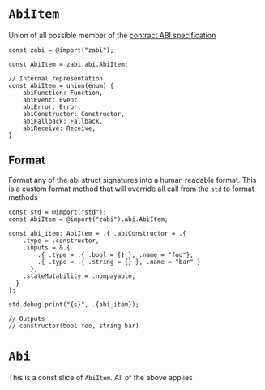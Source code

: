 # `AbiItem`

Union of all possible member of the [contract ABI specification](https://docs.soliditylang.org/en/latest/abi-spec.html#json)

```zig
const zabi = @import("zabi");

const AbiItem = zabi.abi.AbiItem;

// Internal representation
const AbiItem = union(enum) {
    abiFunction: Function,
    abiEvent: Event,
    abiError: Error,
    abiConstructor: Constructor,
    abiFallback: Fallback,
    abiReceive: Receive,
}
```

## Format

Format any of the abi struct signatures into a human readable format.
This is a custom format method that will override all call from the `std` to format methods

```zig
const std = @import("std");
const AbiItem = @import("zabi").abi.AbiItem;

const abi_item: AbiItem = .{ .abiConstructor = .{
    .type = .constructor, 
    .inputs = &.{
        .{ .type = .{ .bool = {} }, .name = "foo"}, 
        .{ .type = .{ .string = {} }, .name = "bar" } 
      },
    .stateMutability = .nonpayable,
  }
};

std.debug.print("{s}", .{abi_item});

// Outputs
// constructor(bool foo, string bar)
```

# `Abi`

This is a const slice of `AbiItem`. All of the above applies
